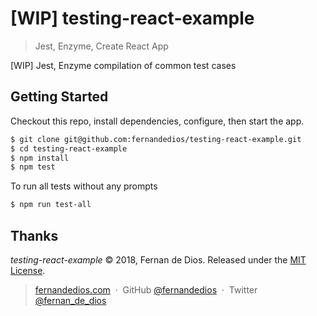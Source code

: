 [WIP] testing-react-example
=========

> Jest, Enzyme, Create React App

[WIP] Jest, Enzyme compilation of common test cases

Getting Started
------------

Checkout this repo, install dependencies, configure, then start the app.

```bash
$ git clone git@github.com:fernandedios/testing-react-example.git
$ cd testing-react-example
$ npm install
$ npm test
```

To run all tests without any prompts

```bash
$ npm run test-all
```

Thanks
------

*testing-react-example* © 2018, Fernan de Dios. Released under the [MIT License].<br>

> [fernandedios.com](http://fernandedios.com) &nbsp;&middot;&nbsp;
> GitHub [@fernandedios](https://github.com/fernandedios) &nbsp;&middot;&nbsp;
> Twitter [@fernan_de_dios](https://twitter.com/fernan_de_dios)

[MIT License]: http://mit-license.org/
